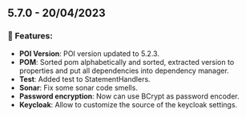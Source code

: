 ## 5.7.0 - 20/04/2023
### 🚀 Features:
* **POI Version**: POI version updated to 5.2.3.
* **POM**: Sorted pom alphabetically and sorted, extracted version to properties and put all dependencies into dependency manager.
* **Test**: Added test to StatementHandlers.
* **Sonar**: Fix some sonar code smells.
* **Password encryption**: Now can use BCrypt as password encoder.
* **Keycloak**: Allow to customize the source of the keycloak settings.
<!-- ### 🔧 Bug fixes: -->
